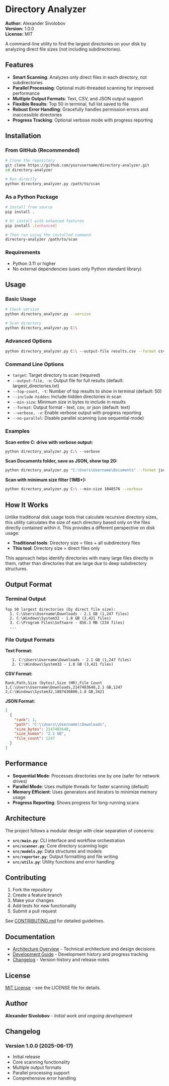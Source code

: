 # Directory Analyzer

**Author:** Alexander Sivolobov  
**Version:** 1.0.0  
**License:** MIT

A command-line utility to find the largest directories on your disk by analyzing direct file sizes (not including subdirectories).

## Features

- **Smart Scanning**: Analyzes only direct files in each directory, not subdirectories
- **Parallel Processing**: Optional multi-threaded scanning for improved performance  
- **Multiple Output Formats**: Text, CSV, and JSON output support
- **Flexible Results**: Top 50 in terminal, full list saved to file
- **Robust Error Handling**: Gracefully handles permission errors and inaccessible directories
- **Progress Tracking**: Optional verbose mode with progress reporting

## Installation

### From GitHub (Recommended)

```bash
# Clone the repository
git clone https://github.com/yourusername/directory-analyzer.git
cd directory-analyzer

# Run directly
python directory_analyzer.py /path/to/scan
```

### As a Python Package

```bash
# Install from source
pip install .

# Or install with enhanced features
pip install .[enhanced]

# Then run using the installed command
directory-analyzer /path/to/scan
```

### Requirements

- Python 3.11 or higher
- No external dependencies (uses only Python standard library)

## Usage

### Basic Usage
```bash
# Check version
python directory_analyzer.py --version

# Scan directory
python directory_analyzer.py C:\
```

### Advanced Options
```bash
python directory_analyzer.py C:\ --output-file results.csv --format csv --top-count 100 --verbose
```

### Command Line Options

- `target`: Target directory to scan (required)
- `--output-file, -o`: Output file for full results (default: largest_directories.txt)
- `--top-count, -t`: Number of top results to show in terminal (default: 50)
- `--include-hidden`: Include hidden directories in scan
- `--min-size`: Minimum size in bytes to include in results
- `--format`: Output format - text, csv, or json (default: text)
- `--verbose, -v`: Enable verbose output with progress reporting
- `--no-parallel`: Disable parallel scanning (use sequential mode)

### Examples

**Scan entire C: drive with verbose output:**
```bash
python directory_analyzer.py C:\ --verbose
```

**Scan Documents folder, save as JSON, show top 20:**
```bash
python directory_analyzer.py "C:\Users\Username\Documents" --format json --top-count 20 --output-file docs_analysis.json
```

**Scan with minimum size filter (1MB+):**
```bash
python directory_analyzer.py C:\ --min-size 1048576 --verbose
```

## How It Works

Unlike traditional disk usage tools that calculate recursive directory sizes, this utility calculates the size of each directory based only on the files directly contained within it. This provides a different perspective on disk usage:

- **Traditional tools**: Directory size = files + all subdirectory files  
- **This tool**: Directory size = direct files only

This approach helps identify directories with many large files directly in them, rather than directories that are large due to deep subdirectory structures.

## Output Format

### Terminal Output
```
Top 50 largest directories (by direct file size):
  1. C:\Users\Username\Downloads - 2.1 GB (1,247 files)
  2. C:\Windows\System32 - 1.8 GB (3,421 files)
  3. C:\Program Files\Software - 856.3 MB (234 files)
  ...
```

### File Output Formats

**Text Format:**
```
   1. C:\Users\Username\Downloads - 2.1 GB (1,247 files)
   2. C:\Windows\System32 - 1.8 GB (3,421 files)
```

**CSV Format:**
```csv
Rank,Path,Size (bytes),Size (HR),File Count
1,C:\Users\Username\Downloads,2147483648,2.1 GB,1247
2,C:\Windows\System32,1887436800,1.8 GB,3421
```

**JSON Format:**
```json
[
  {
    "rank": 1,
    "path": "C:\\Users\\Username\\Downloads",
    "size_bytes": 2147483648,
    "size_human": "2.1 GB",
    "file_count": 1247
  }
]
```

## Performance

- **Sequential Mode**: Processes directories one by one (safer for network drives)
- **Parallel Mode**: Uses multiple threads for faster scanning (default)
- **Memory Efficient**: Uses generators and iterators to minimize memory usage
- **Progress Reporting**: Shows progress for long-running scans

## Architecture

The project follows a modular design with clear separation of concerns:

- **`src/main.py`**: CLI interface and workflow orchestration
- **`src/scanner.py`**: Core directory scanning logic
- **`src/models.py`**: Data structures and models
- **`src/reporter.py`**: Output formatting and file writing
- **`src/utils.py`**: Utility functions and error handling

## Contributing

1. Fork the repository
2. Create a feature branch
3. Make your changes
4. Add tests for new functionality
5. Submit a pull request

See [CONTRIBUTING.md](CONTRIBUTING.md) for detailed guidelines.

## Documentation

- [Architecture Overview](docs/architecture.md) - Technical architecture and design decisions
- [Development Guide](docs/DEVELOPMENT.md) - Development history and progress tracking
- [Changelog](CHANGELOG.md) - Version history and release notes

## License

[MIT License](LICENSE) - see the LICENSE file for details.

## Author

**Alexander Sivolobov** - *Initial work and ongoing development*

## Changelog

### Version 1.0.0 (2025-06-17)
- Initial release
- Core scanning functionality
- Multiple output formats
- Parallel processing support
- Comprehensive error handling
